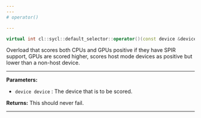 ```yaml
---
---
# operator()

---
```


```cpp
virtual int cl::sycl::default_selector::operator()(const device &device) const
```


Overload that scores both CPUs and GPUs positive if they have SPIR support, GPUs are scored higher, scores host mode devices as positive but lower than a non-host device. 


---
**Parameters:**

 - `device device`
: The device that is to be scored. 

**Returns:** This should never fail. 

---
